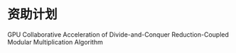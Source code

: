 # 资助计划

GPU Collaborative Acceleration of Divide-and-Conquer Reduction-Coupled Modular Multiplication Algorithm
